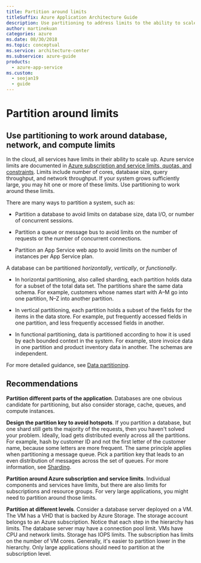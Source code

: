 ```yaml
---
title: Partition around limits
titleSuffix: Azure Application Architecture Guide
description: Use partitioning to address limits to the ability to scale up. Limits include number of cores, database size, query throughput, and network throughput.
author: martinekuan
categories: azure
ms.date: 08/30/2018
ms.topic: conceptual
ms.service: architecture-center
ms.subservice: azure-guide
products:
  - azure-app-service
ms.custom:
  - seojan19
  - guide
---
```


# Partition around limits

## Use partitioning to work around database, network, and compute limits

In the cloud, all services have limits in their ability to scale up. Azure service limits are documented in [Azure subscription and service limits, quotas, and constraints][azure-limits]. Limits include number of cores, database size, query throughput, and network throughput. If your system grows sufficiently large, you may hit one or more of these limits. Use partitioning to work around these limits.

There are many ways to partition a system, such as:

- Partition a database to avoid limits on database size, data I/O, or number of concurrent sessions.

- Partition a queue or message bus to avoid limits on the number of requests or the number of concurrent connections.

- Partition an App Service web app to avoid limits on the number of instances per App Service plan.

A database can be partitioned *horizontally*, *vertically*, or *functionally*.

- In horizontal partitioning, also called sharding, each partition holds data for a subset of the total data set. The partitions share the same data schema. For example, customers whose names start with A&ndash;M go into one partition, N&ndash;Z into another partition.

- In vertical partitioning, each partition holds a subset of the fields for the items in the data store. For example, put frequently accessed fields in one partition, and less frequently accessed fields in another.

- In functional partitioning, data is partitioned according to how it is used by each bounded context in the system. For example, store invoice data in one partition and product inventory data in another. The schemas are independent.

For more detailed guidance, see [Data partitioning][data-partitioning-guidance].

## Recommendations

**Partition different parts of the application**. Databases are one obvious candidate for partitioning, but also consider storage, cache, queues, and compute instances.

**Design the partition key to avoid hotspots**. If you partition a database, but one shard still gets the majority of the requests, then you haven't solved your problem. Ideally, load gets distributed evenly across all the partitions. For example, hash by customer ID and not the first letter of the customer name, because some letters are more frequent. The same principle applies when partitioning a message queue. Pick a partition key that leads to an even distribution of messages across the set of queues. For more information, see [Sharding][sharding].

**Partition around Azure subscription and service limits**. Individual components and services have limits, but there are also limits for subscriptions and resource groups. For very large applications, you might need to partition around those limits.

**Partition at different levels**. Consider a database server deployed on a VM. The VM has a VHD that is backed by Azure Storage. The storage account belongs to an Azure subscription. Notice that each step in the hierarchy has limits. The database server may have a connection pool limit. VMs have CPU and network limits. Storage has IOPS limits. The subscription has limits on the number of VM cores. Generally, it's easier to partition lower in the hierarchy. Only large applications should need to partition at the subscription level.

<!-- links -->

[azure-limits]: /azure/azure-subscription-service-limits
[data-partitioning-guidance]: ../../best-practices/data-partitioning.yml
[sharding]: ../../patterns/sharding.yml
